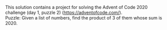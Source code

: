 This solution contains a project for solving the Advent of Code 2020 challenge (day 1, puzzle 2) (https://adventofcode.com/).<br />
Puzzle: Given a list of numbers, find the product of 3 of them whose sum is 2020.